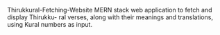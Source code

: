 Thirukkural-Fetching-Website
MERN stack web application to fetch and display Thirukku- ral verses, along with their meanings and translations, using Kural numbers as input.
